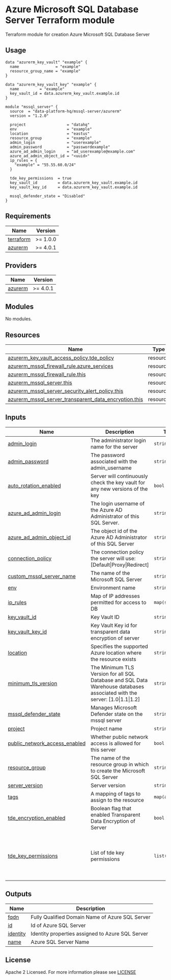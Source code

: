 # Azure Microsoft SQL Database Server Terraform module
Terraform module for creation Azure Microsoft SQL Database Server

## Usage
```hcl
data "azurerm_key_vault" "example" {
  name                = "example"
  resource_group_name = "example"
}

data "azurerm_key_vault_key" "example" {
  name         = "example"
  key_vault_id = data.azurerm_key_vault.example.id
}

module "mssql_server" {
  source  = "data-platform-hq/mssql-server/azurerm"
  version = "1.2.0"

  project                  = "datahq"
  env                      = "example"
  location                 = "eastus"
  resource_group           = "example"
  admin_login              = "userexample"
  admin_password           = "passwordexample"
  azure_ad_admin_login     = "ad_userexample@example.com"
  azure_ad_admin_object_id = "<uuid>"
  ip_rules = {  
    "example" = "55.55.60.0/24"
  }
  
  tde_key_permissions  = true
  key_vault_id         = data.azurerm_key_vault.example.id
  key_vault_key_id     = data.azurerm_key_vault.example.id
  
  mssql_defender_state = "Disabled"
}
```
<!-- BEGIN_TF_DOCS -->
## Requirements

| Name | Version |
|------|---------|
| <a name="requirement_terraform"></a> [terraform](#requirement\_terraform) | >= 1.0.0 |
| <a name="requirement_azurerm"></a> [azurerm](#requirement\_azurerm) | >= 4.0.1 |

## Providers

| Name | Version |
|------|---------|
| <a name="provider_azurerm"></a> [azurerm](#provider\_azurerm) | >= 4.0.1 |

## Modules

No modules.

## Resources

| Name | Type |
|------|------|
| [azurerm_key_vault_access_policy.tde_policy](https://registry.terraform.io/providers/hashicorp/azurerm/latest/docs/resources/key_vault_access_policy) | resource |
| [azurerm_mssql_firewall_rule.azure_services](https://registry.terraform.io/providers/hashicorp/azurerm/latest/docs/resources/mssql_firewall_rule) | resource |
| [azurerm_mssql_firewall_rule.this](https://registry.terraform.io/providers/hashicorp/azurerm/latest/docs/resources/mssql_firewall_rule) | resource |
| [azurerm_mssql_server.this](https://registry.terraform.io/providers/hashicorp/azurerm/latest/docs/resources/mssql_server) | resource |
| [azurerm_mssql_server_security_alert_policy.this](https://registry.terraform.io/providers/hashicorp/azurerm/latest/docs/resources/mssql_server_security_alert_policy) | resource |
| [azurerm_mssql_server_transparent_data_encryption.this](https://registry.terraform.io/providers/hashicorp/azurerm/latest/docs/resources/mssql_server_transparent_data_encryption) | resource |

## Inputs

| Name | Description | Type | Default | Required |
|------|-------------|------|---------|:--------:|
| <a name="input_admin_login"></a> [admin\_login](#input\_admin\_login) | The administrator login name for the server | `string` | n/a | yes |
| <a name="input_admin_password"></a> [admin\_password](#input\_admin\_password) | The password associated with the admin\_username | `string` | n/a | yes |
| <a name="input_auto_rotation_enabled"></a> [auto\_rotation\_enabled](#input\_auto\_rotation\_enabled) | Server will continuously check the key vault for any new versions of the key | `bool` | `true` | no |
| <a name="input_azure_ad_admin_login"></a> [azure\_ad\_admin\_login](#input\_azure\_ad\_admin\_login) | The login username of the Azure AD Administrator of this SQL Server. | `string` | n/a | yes |
| <a name="input_azure_ad_admin_object_id"></a> [azure\_ad\_admin\_object\_id](#input\_azure\_ad\_admin\_object\_id) | The object id of the Azure AD Administrator of this SQL Server | `string` | n/a | yes |
| <a name="input_connection_policy"></a> [connection\_policy](#input\_connection\_policy) | The connection policy the server will use: [Default\|Proxy\|Redirect] | `string` | `"Default"` | no |
| <a name="input_custom_mssql_server_name"></a> [custom\_mssql\_server\_name](#input\_custom\_mssql\_server\_name) | The name of the Microsoft SQL Server | `string` | `null` | no |
| <a name="input_env"></a> [env](#input\_env) | Environment name | `string` | n/a | yes |
| <a name="input_ip_rules"></a> [ip\_rules](#input\_ip\_rules) | Map of IP addresses permitted for access to DB | `map(string)` | `{}` | no |
| <a name="input_key_vault_id"></a> [key\_vault\_id](#input\_key\_vault\_id) | Key Vault ID | `string` | `null` | no |
| <a name="input_key_vault_key_id"></a> [key\_vault\_key\_id](#input\_key\_vault\_key\_id) | Key Vault Key id for transparent data encryption of server | `string` | `null` | no |
| <a name="input_location"></a> [location](#input\_location) | Specifies the supported Azure location where the resource exists | `string` | n/a | yes |
| <a name="input_minimum_tls_version"></a> [minimum\_tls\_version](#input\_minimum\_tls\_version) | The Minimum TLS Version for all SQL Database and SQL Data Warehouse databases associated with the server: [1.0\|1.1\|1.2] | `string` | `"1.2"` | no |
| <a name="input_mssql_defender_state"></a> [mssql\_defender\_state](#input\_mssql\_defender\_state) | Manages Microsoft Defender state on the mssql server | `string` | `null` | no |
| <a name="input_project"></a> [project](#input\_project) | Project name | `string` | n/a | yes |
| <a name="input_public_network_access_enabled"></a> [public\_network\_access\_enabled](#input\_public\_network\_access\_enabled) | Whether public network access is allowed for this server | `bool` | `true` | no |
| <a name="input_resource_group"></a> [resource\_group](#input\_resource\_group) | The name of the resource group in which to create the Microsoft SQL Server | `string` | n/a | yes |
| <a name="input_server_version"></a> [server\_version](#input\_server\_version) | Server version | `string` | `"12.0"` | no |
| <a name="input_tags"></a> [tags](#input\_tags) | A mapping of tags to assign to the resource | `map(any)` | `{}` | no |
| <a name="input_tde_encryption_enabled"></a> [tde\_encryption\_enabled](#input\_tde\_encryption\_enabled) | Boolean flag that enabled Transparent Data Encryption of Server | `bool` | `false` | no |
| <a name="input_tde_key_permissions"></a> [tde\_key\_permissions](#input\_tde\_key\_permissions) | List of tde key permissions | `list(string)` | <pre>[<br>  "Get",<br>  "WrapKey",<br>  "UnwrapKey",<br>  "GetRotationPolicy",<br>  "SetRotationPolicy"<br>]</pre> | no |

## Outputs

| Name | Description |
|------|-------------|
| <a name="output_fqdn"></a> [fqdn](#output\_fqdn) | Fully Qualified Domain Name of Azure SQL Server |
| <a name="output_id"></a> [id](#output\_id) | Id of Azure SQL Server |
| <a name="output_identity"></a> [identity](#output\_identity) | Identity properties assigned to Azure SQL Server |
| <a name="output_name"></a> [name](#output\_name) | Azure SQL Server Name |
<!-- END_TF_DOCS -->

## License

Apache 2 Licensed. For more information please see [LICENSE](https://github.com/data-platform-hq/terraform-azurerm-mssql-server/blob/main/LICENSE)
